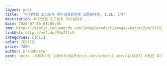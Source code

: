 ```yaml
---
layout: post 
title:  "비지엔젤 초고농축 유아섬유유연제 코튼블라썸, 1.2L, 1개" 
description: 비지엔젤 초고농축 유아섬유유 ..
date: 2020-07-16 01:05:05 
img: https://static.coupangcdn.com/image/product/image/vendoritem/2019/04/01/4388719798/7970e510-b10b-4994-a380-7be9201745fc.jpg 
linkUrl: http://me2.do/FKa7Jfs3 
categories: [1011] 
color: 7E57C2 
price: 7860 
author: brandMaster 
cont: <br/> -세제후기도 읽어봐주세요?<br/>.<br/><br/>2.<br/>14일까지 사용한 후기에요<br/>가격이 착한듯? 좀 섭섭한듯?<br/> - 생각하기 나름이지만<br/>검색하다 요아이 발견+0+<br/>결과는 전 늠 좋았어요<br/>고양이 두마리랑 같이 지내다보니<br/>곧 올 봄에 대한 인사처럼 살랑이는 향이에요<br/>궁금한건 무조건 겪어보자는 주의라<br/>그래서 세탁물 보고 대충 콸콸? 넣어요 ㅋㅋㅋ<br/>그래서 에이 그나마 안전한 섬유유연제 쓰자 몰라 난쓸래 하며<br/>그러다보니 굉장히 자연스러운 향을<br/>그렇다고 향수 진한것도<br/>근데 세탁물이 3kg 5kg 제가.<br/>.<br/>어찌알아유 초보맘인디<br/> -0<br/> -<br/>기본 베이스로 빨래할때도<br/> 
---
```

 